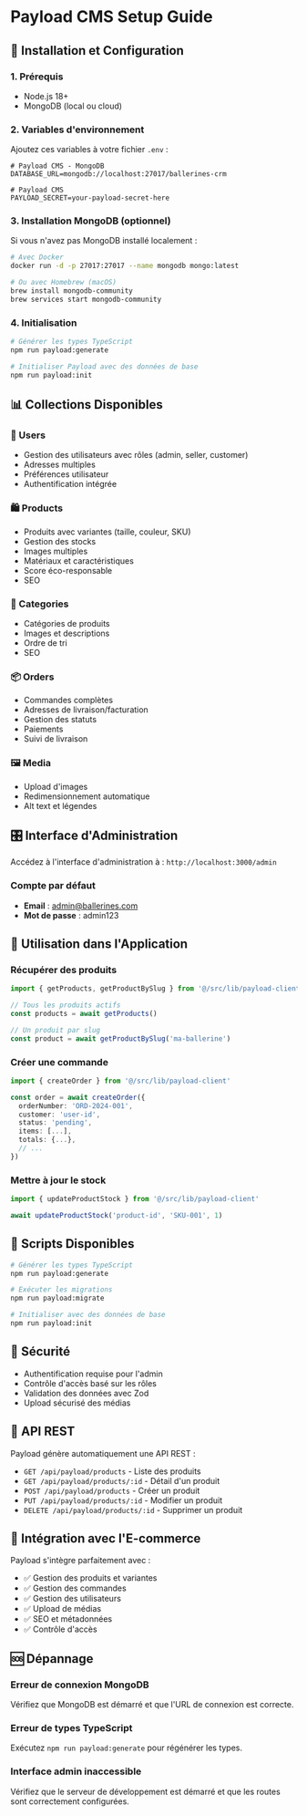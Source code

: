 # Payload CMS Setup Guide

## 🚀 Installation et Configuration

### 1. Prérequis
- Node.js 18+
- MongoDB (local ou cloud)

### 2. Variables d'environnement
Ajoutez ces variables à votre fichier `.env` :

```env
# Payload CMS - MongoDB
DATABASE_URL=mongodb://localhost:27017/ballerines-crm

# Payload CMS
PAYLOAD_SECRET=your-payload-secret-here
```

### 3. Installation MongoDB (optionnel)
Si vous n'avez pas MongoDB installé localement :

```bash
# Avec Docker
docker run -d -p 27017:27017 --name mongodb mongo:latest

# Ou avec Homebrew (macOS)
brew install mongodb-community
brew services start mongodb-community
```

### 4. Initialisation
```bash
# Générer les types TypeScript
npm run payload:generate

# Initialiser Payload avec des données de base
npm run payload:init
```

## 📊 Collections Disponibles

### 👥 Users
- Gestion des utilisateurs avec rôles (admin, seller, customer)
- Adresses multiples
- Préférences utilisateur
- Authentification intégrée

### 🛍️ Products
- Produits avec variantes (taille, couleur, SKU)
- Gestion des stocks
- Images multiples
- Matériaux et caractéristiques
- Score éco-responsable
- SEO

### 📂 Categories
- Catégories de produits
- Images et descriptions
- Ordre de tri
- SEO

### 📦 Orders
- Commandes complètes
- Adresses de livraison/facturation
- Gestion des statuts
- Paiements
- Suivi de livraison

### 🖼️ Media
- Upload d'images
- Redimensionnement automatique
- Alt text et légendes

## 🎛️ Interface d'Administration

Accédez à l'interface d'administration à : `http://localhost:3000/admin`

### Compte par défaut
- **Email** : admin@ballerines.com
- **Mot de passe** : admin123

## 🔧 Utilisation dans l'Application

### Récupérer des produits
```typescript
import { getProducts, getProductBySlug } from '@/src/lib/payload-client'

// Tous les produits actifs
const products = await getProducts()

// Un produit par slug
const product = await getProductBySlug('ma-ballerine')
```

### Créer une commande
```typescript
import { createOrder } from '@/src/lib/payload-client'

const order = await createOrder({
  orderNumber: 'ORD-2024-001',
  customer: 'user-id',
  status: 'pending',
  items: [...],
  totals: {...},
  // ...
})
```

### Mettre à jour le stock
```typescript
import { updateProductStock } from '@/src/lib/payload-client'

await updateProductStock('product-id', 'SKU-001', 1)
```

## 🚀 Scripts Disponibles

```bash
# Générer les types TypeScript
npm run payload:generate

# Exécuter les migrations
npm run payload:migrate

# Initialiser avec des données de base
npm run payload:init
```

## 🔐 Sécurité

- Authentification requise pour l'admin
- Contrôle d'accès basé sur les rôles
- Validation des données avec Zod
- Upload sécurisé des médias

## 📱 API REST

Payload génère automatiquement une API REST :

- `GET /api/payload/products` - Liste des produits
- `GET /api/payload/products/:id` - Détail d'un produit
- `POST /api/payload/products` - Créer un produit
- `PUT /api/payload/products/:id` - Modifier un produit
- `DELETE /api/payload/products/:id` - Supprimer un produit

## 🔄 Intégration avec l'E-commerce

Payload s'intègre parfaitement avec :
- ✅ Gestion des produits et variantes
- ✅ Gestion des commandes
- ✅ Gestion des utilisateurs
- ✅ Upload de médias
- ✅ SEO et métadonnées
- ✅ Contrôle d'accès

## 🆘 Dépannage

### Erreur de connexion MongoDB
Vérifiez que MongoDB est démarré et que l'URL de connexion est correcte.

### Erreur de types TypeScript
Exécutez `npm run payload:generate` pour régénérer les types.

### Interface admin inaccessible
Vérifiez que le serveur de développement est démarré et que les routes sont correctement configurées.

